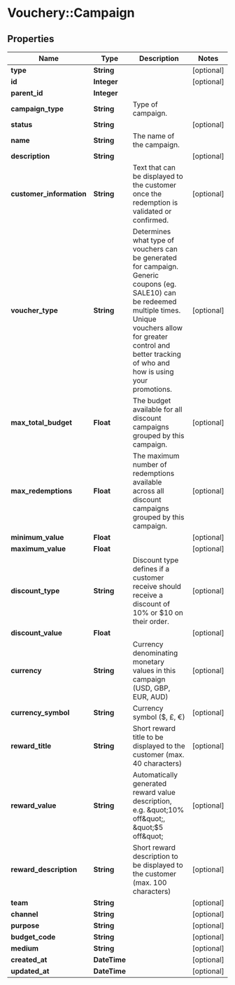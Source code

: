 # Vouchery::Campaign

## Properties
Name | Type | Description | Notes
------------ | ------------- | ------------- | -------------
**type** | **String** |  | [optional] 
**id** | **Integer** |  | [optional] 
**parent_id** | **Integer** |  | 
**campaign_type** | **String** | Type of campaign. | 
**status** | **String** |  | [optional] 
**name** | **String** | The name of the campaign. | 
**description** | **String** |  | [optional] 
**customer_information** | **String** | Text that can be displayed to the customer once the redemption is validated or confirmed. | [optional] 
**voucher_type** | **String** | Determines what type of vouchers can be generated for campaign. Generic coupons (eg. SALE10) can be redeemed multiple times. Unique vouchers allow for greater control and better tracking of who and how is using your promotions. | [optional] 
**max_total_budget** | **Float** | The budget available for all discount campaigns grouped by this campaign. | [optional] 
**max_redemptions** | **Float** | The maximum number of redemptions available across all discount campaigns grouped by this campaign. | [optional] 
**minimum_value** | **Float** |  | [optional] 
**maximum_value** | **Float** |  | [optional] 
**discount_type** | **String** | Discount type defines if a customer receive should receive a discount of 10% or $10 on their order. | [optional] 
**discount_value** | **Float** |  | [optional] 
**currency** | **String** | Currency denominating monetary values in this campaign (USD, GBP, EUR, AUD) | [optional] 
**currency_symbol** | **String** | Currency symbol ($, £, €) | [optional] 
**reward_title** | **String** | Short reward title to be displayed to the customer (max. 40 characters) | [optional] 
**reward_value** | **String** | Automatically generated reward value description, e.g. \&quot;10% off\&quot;, \&quot;$5 off\&quot; | [optional] 
**reward_description** | **String** | Short reward description to be displayed to the customer (max. 100 characters) | [optional] 
**team** | **String** |  | [optional] 
**channel** | **String** |  | [optional] 
**purpose** | **String** |  | [optional] 
**budget_code** | **String** |  | [optional] 
**medium** | **String** |  | [optional] 
**created_at** | **DateTime** |  | [optional] 
**updated_at** | **DateTime** |  | [optional] 


